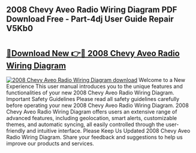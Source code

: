 ## 2008 Chevy Aveo Radio Wiring Diagram PDF Download Free - Part-4dj User Guide Repair V5Kb0

# <h2><a href="http://dfqd0y.blite.top/?on=2008+Chevy+Aveo+Radio+Wiring+Diagram">🔗Download New 👉🔴 2008 Chevy Aveo Radio Wiring Diagram</a></h2>

[![2008 Chevy Aveo Radio Wiring Diagram download](https://i.imgur.com/lujVjoI.png)](http://dfqd0y.blite.top/?on=2008+Chevy+Aveo+Radio+Wiring+Diagram)
Welcome to a New Experience This user manual introduces you to the unique features and functionalities of your new 2008 Chevy Aveo Radio Wiring Diagram. Important Safety Guidelines Please read all safety guidelines carefully before operating your new 2008 Chevy Aveo Radio Wiring Diagram. 2008 Chevy Aveo Radio Wiring Diagram offers users an extensive range of advanced features, including geolocation, smart alerts, customizable themes, and automatic syncing, all easily controlled through the user-friendly and intuitive interface. Please Keep Us Updated 2008 Chevy Aveo Radio Wiring Diagram. Share your feedback and suggestions to help us improve our products and services.
